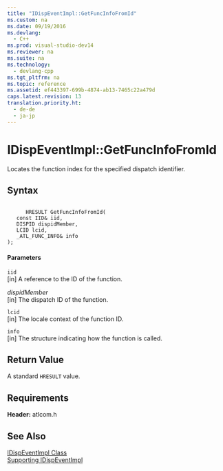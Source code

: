 ```yaml
---
title: "IDispEventImpl::GetFuncInfoFromId"
ms.custom: na
ms.date: 09/19/2016
ms.devlang: 
  - C++
ms.prod: visual-studio-dev14
ms.reviewer: na
ms.suite: na
ms.technology: 
  - devlang-cpp
ms.tgt_pltfrm: na
ms.topic: reference
ms.assetid: ef443397-699b-4874-ab13-7465c22a479d
caps.latest.revision: 13
translation.priority.ht: 
  - de-de
  - ja-jp
---
```

# IDispEventImpl::GetFuncInfoFromId
Locates the function index for the specified dispatch identifier.  
  
## Syntax  
  
```  
  
      HRESULT GetFuncInfoFromId(  
   const IID& iid,  
   DISPID dispidMember,  
   LCID lcid,  
   _ATL_FUNC_INFO& info   
);  
```  
  
#### Parameters  
 `iid`  
 [in] A reference to the ID of the function.  
  
 *dispidMember*  
 [in] The dispatch ID of the function.  
  
 `lcid`  
 [in] The locale context of the function ID.  
  
 `info`  
 [in] The structure indicating how the function is called.  
  
## Return Value  
 A standard `HRESULT` value.  
  
## Requirements  
 **Header:** atlcom.h  
  
## See Also  
 [IDispEventImpl Class](../vs140/IDispEventImpl-Class.md)   
 [Supporting IDispEventImpl](../vs140/Supporting-IDispEventImpl.md)